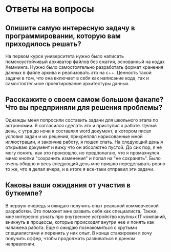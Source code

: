 # Ответы на вопросы

## Опишите самую интересную задачу в программировании, которую вам приходилось решать?
На первом курсе университета нужно было написать помехоустойчивый архиватор файлов без сжатия, основанный на кодах Хемминга. Нужно было самостоятельно разработать формат хранения данных в файле архива и реализовать это на c++. Ценность такой задачи в том, что она включает в себя как написание кода, так и самостоятельное проектирование архитектуры данных. 

## Расскажите о своем самом большом факапе? Что вы предприняли для решения проблемы?
Однажды меня попросили составить задачи для школьного этапа по астрономии. Я согласился сделать это и приступил к работе. Целый день, с утра до ночи я составлял word документ, в котором писал условия задач и их решения, прикреплял нарисованные мной иллюстрации, и закончив работу, я пошел спать. На следующий день я открываю документ и вижу что он абсолютно пустой. До сих пор, я не могу понять, как это произошло, но предполагаю, что я промахнулся мимо кнопки "сохранить изменения" и попал на "не сохранять". Было очень обидно и весь следующий день мне пришло переделывать ровно то же, что я делал вчера, и в итоге я все-таки отправил эти задачи.

## Каковы ваши ожидания от участия в буткемпе?
В первую очередь я ожидаю получить опыт реальной коммерческой разработки. Это поможет мне развить себя как специалиста. Также, мне интересно узнать про внутреннее устройство крупных IT компаний, вникнуть в процессы, которые происходят внутри нее и понять как налажена работа. Еще я ожидаю познакомиться с крутыми специалистами и перенять у них опыт.
В конце стажировки я хочу получить оффер, чтобы продолжать развиваться в данном направлении.
